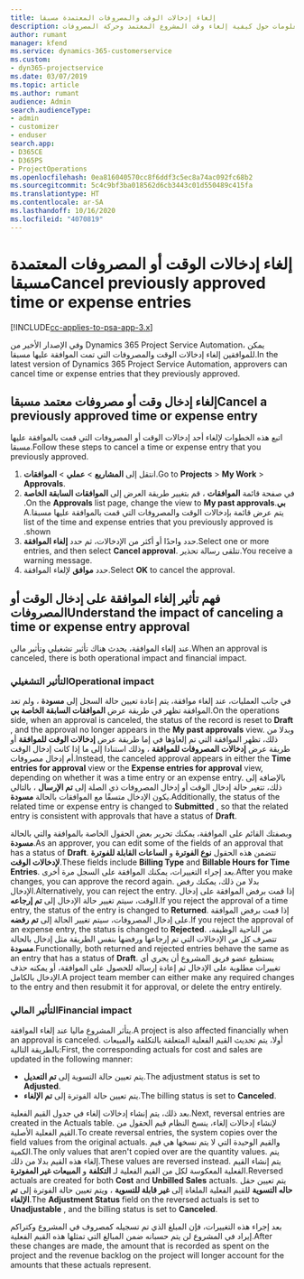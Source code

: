 ```yaml
---
title: إلغاء إدخالات الوقت والمصروفات المعتمدة مسبقا
description: يقدم هذا الموضوع معلومات حول كيفية إلغاء وقت المشروع المعتمد وحركة المصروفات.
author: rumant
manager: kfend
ms.service: dynamics-365-customerservice
ms.custom:
- dyn365-projectservice
ms.date: 03/07/2019
ms.topic: article
ms.author: rumant
audience: Admin
search.audienceType:
- admin
- customizer
- enduser
search.app:
- D365CE
- D365PS
- ProjectOperations
ms.openlocfilehash: 0ea816040570cc8f6ddf3c5ec8a74ac092fc68b2
ms.sourcegitcommit: 5c4c9bf3ba018562d6cb3443c01d550489c415fa
ms.translationtype: HT
ms.contentlocale: ar-SA
ms.lasthandoff: 10/16/2020
ms.locfileid: "4070819"
---
```

# <a name="cancel-previously-approved-time-or-expense-entries"></a><span data-ttu-id="8cf8c-103">إلغاء إدخالات الوقت أو المصروفات المعتمدة مسبقا</span><span class="sxs-lookup"><span data-stu-id="8cf8c-103">Cancel previously approved time or expense entries</span></span>

[!INCLUDE[cc-applies-to-psa-app-3.x](../includes/cc-applies-to-psa-app-3x.md)]

<span data-ttu-id="8cf8c-104">وفي الإصدار الأخير من Dynamics 365 Project Service Automation، يمكن للموافقين إلغاء إدخالات الوقت والمصروفات التي تمت الموافقة عليها مسبقا.</span><span class="sxs-lookup"><span data-stu-id="8cf8c-104">In the latest version of Dynamics 365 Project Service Automation, approvers can cancel time or expense entries that they previously approved.</span></span>

## <a name="cancel-a-previously-approved-time-or-expense-entry"></a><span data-ttu-id="8cf8c-105">إلغاء إدخال وقت أو مصروفات معتمد مسبقا</span><span class="sxs-lookup"><span data-stu-id="8cf8c-105">Cancel a previously approved time or expense entry</span></span>

<span data-ttu-id="8cf8c-106">اتبع هذه الخطوات لإلغاء أحد إدخالات الوقت أو المصروفات التي قمت بالموافقة عليها مسبقا.</span><span class="sxs-lookup"><span data-stu-id="8cf8c-106">Follow these steps to cancel a time or expense entry that you previously approved.</span></span>

1. <span data-ttu-id="8cf8c-107">انتقل إلى **المشاريع** \> **عملي** \> **الموافقات**.</span><span class="sxs-lookup"><span data-stu-id="8cf8c-107">Go to **Projects** \> **My Work** \> **Approvals**.</span></span>
2. <span data-ttu-id="8cf8c-108">في صفحة قائمة **الموافقات** ، قم بتغيير طريقة العرض إلى **‏‫الموافقات السابقة الخاصة بي**.</span><span class="sxs-lookup"><span data-stu-id="8cf8c-108">On the **Approvals** list page, change the view to **My past approvals**.</span></span> <span data-ttu-id="8cf8c-109">يتم عرض قائمة بإدخالات الوقت والمصروفات التي قمت بالموافقة عليها مسبقا.</span><span class="sxs-lookup"><span data-stu-id="8cf8c-109">A list of the time and expense entries that you previously approved is shown.</span></span>
3. <span data-ttu-id="8cf8c-110">حدد واحدًا أو أكثر من الإدخالات، ثم حدد **إلغاء الموافقة**.</span><span class="sxs-lookup"><span data-stu-id="8cf8c-110">Select one or more entries, and then select **Cancel approval**.</span></span> <span data-ttu-id="8cf8c-111">تتلقى رسالة تحذير.</span><span class="sxs-lookup"><span data-stu-id="8cf8c-111">You receive a warning message.</span></span>
4. <span data-ttu-id="8cf8c-112">حدد **موافق** لإلغاء الموافقة.</span><span class="sxs-lookup"><span data-stu-id="8cf8c-112">Select **OK** to cancel the approval.</span></span>

## <a name="understand-the-impact-of-canceling-a-time-or-expense-entry-approval"></a><span data-ttu-id="8cf8c-113">فهم تأثير إلغاء الموافقة على إدخال الوقت أو المصروفات</span><span class="sxs-lookup"><span data-stu-id="8cf8c-113">Understand the impact of canceling a time or expense entry approval</span></span>

<span data-ttu-id="8cf8c-114">عند إلغاء الموافقة، يحدث هناك تأثير تشغيلي وتأثير مالي.</span><span class="sxs-lookup"><span data-stu-id="8cf8c-114">When an approval is canceled, there is both operational impact and financial impact.</span></span>

### <a name="operational-impact"></a><span data-ttu-id="8cf8c-115">التأثير التشغيلي</span><span class="sxs-lookup"><span data-stu-id="8cf8c-115">Operational impact</span></span>

<span data-ttu-id="8cf8c-116">في جانب العمليات، عند إلغاء موافقة، يتم إعادة تعيين حالة السجل إلى **مسودة** ، ولم تعد الموافقة تظهر في طريقة عرض **الموافقات السابقة الخاصة بي**.</span><span class="sxs-lookup"><span data-stu-id="8cf8c-116">On the operations side, when an approval is canceled, the status of the record is reset to **Draft** , and the approval no longer appears in the **My past approvals** view.</span></span> <span data-ttu-id="8cf8c-117">وبدلا من ذلك، تظهر الموافقة التي تم إلغاؤها في إما طريقة عرض **إدخالات الوقت للموافقة** أو طريقة عرض **إدخالات المصروفات للموافقة** ، وذلك استنادا إلى ما إذا كانت إدخال الوقت أم إدخال مصروفات.</span><span class="sxs-lookup"><span data-stu-id="8cf8c-117">Instead, the canceled approval appears in either the **Time entries for approval** view or the **Expense entries for approval** view, depending on whether it was a time entry or an expense entry.</span></span> <span data-ttu-id="8cf8c-118">بالإضافة إلى ذلك، تتغير حالة إدخال الوقت أو إدخال المصروفات ذي الصلة إلى **تم الإرسال** ، بالتالي يكون الإدخال متسقًا مع الموافقات بالحالة **مسودة**.</span><span class="sxs-lookup"><span data-stu-id="8cf8c-118">Additionally, the status of the related time or expense entry is changed to **Submitted** , so that the related entry is consistent with approvals that have a status of **Draft**.</span></span>

<span data-ttu-id="8cf8c-119">وبصفتك القائم على الموافقة، يمكنك تحرير بعض الحقول الخاصة بالموافقة والتي بالحالة **مسودة**.</span><span class="sxs-lookup"><span data-stu-id="8cf8c-119">As an approver, you can edit some of the fields of an approval that has a status of **Draft**.</span></span> <span data-ttu-id="8cf8c-120">تتضمن هذه الحقول **نوع الفوترة** و **الساعات القابلة للفوترة لإدخالات الوقت**.</span><span class="sxs-lookup"><span data-stu-id="8cf8c-120">These fields include **Billing Type** and **Billable Hours for Time Entries**.</span></span> <span data-ttu-id="8cf8c-121">بعد إجراء التغييرات، يمكنك الموافقة على السجل مرة أخرى.</span><span class="sxs-lookup"><span data-stu-id="8cf8c-121">After you make changes, you can approve the record again.</span></span> <span data-ttu-id="8cf8c-122">بدلا من ذلك، يمكنك رفض الإدخال.</span><span class="sxs-lookup"><span data-stu-id="8cf8c-122">Alternatively, you can reject the entry.</span></span> <span data-ttu-id="8cf8c-123">إذا قمت برفض الموافقة على إدخال الوقت، سيتم تغيير حالة الإدخال إلى **تم إرجاعه**.</span><span class="sxs-lookup"><span data-stu-id="8cf8c-123">If you reject the approval of a time entry, the status of the entry is changed to **Returned**.</span></span> <span data-ttu-id="8cf8c-124">إذا قمت برفض الموافقة على إدخال المصروفات، سيتم تغيير الحالة إلى **تم رفضه**.</span><span class="sxs-lookup"><span data-stu-id="8cf8c-124">If you reject the approval of an expense entry, the status is changed to **Rejected**.</span></span> <span data-ttu-id="8cf8c-125">من الناحية الوظيفة، تتصرف كل من الإدخالات التي تم إرجاعها ورفضها بنفس الطريقة مثل إدخال بالحالة **مسودة**.</span><span class="sxs-lookup"><span data-stu-id="8cf8c-125">Functionally, both returned and rejected entries behave the same as an entry that has a status of **Draft**.</span></span> <span data-ttu-id="8cf8c-126">يستطيع عضو فريق المشروع أن يجري أي تغييرات مطلوبة على الإدخال ثم إعادة إرساله للحصول على الموافقة، أو يمكنه حذف الإدخال بالكامل.</span><span class="sxs-lookup"><span data-stu-id="8cf8c-126">A project team member can either make any required changes to the entry and then resubmit it for approval, or delete the entry entirely.</span></span>

### <a name="financial-impact"></a><span data-ttu-id="8cf8c-127">التأثير المالي</span><span class="sxs-lookup"><span data-stu-id="8cf8c-127">Financial impact</span></span>

<span data-ttu-id="8cf8c-128">يتأثر المشروع ماليا عند إلغاء الموافقة.</span><span class="sxs-lookup"><span data-stu-id="8cf8c-128">A project is also affected financially when an approval is canceled.</span></span> <span data-ttu-id="8cf8c-129">أولا، يتم تحديث القيم الفعلية المتعلقة بالتكلفة والمبيعات بالطريقة التالية:</span><span class="sxs-lookup"><span data-stu-id="8cf8c-129">First, the corresponding actuals for cost and sales are updated in the following manner:</span></span>

- <span data-ttu-id="8cf8c-130">يتم تعيين حالة التسوية إلى **تم التعديل**.</span><span class="sxs-lookup"><span data-stu-id="8cf8c-130">The adjustment status is set to **Adjusted**.</span></span>
- <span data-ttu-id="8cf8c-131">يتم تعيين حالة الفوترة إلى **تم الإلغاء**.</span><span class="sxs-lookup"><span data-stu-id="8cf8c-131">The billing status is set to **Canceled**.</span></span>

<span data-ttu-id="8cf8c-132">بعد ذلك، يتم إنشاء إدخالات إلغاء في جدول القيم الفعلية.</span><span class="sxs-lookup"><span data-stu-id="8cf8c-132">Next, reversal entries are created in the Actuals table.</span></span> <span data-ttu-id="8cf8c-133">لإنشاء إدخالات إلغاء، ينسخ النظام قيم الحقول من القيم الفعلية الأصلية.</span><span class="sxs-lookup"><span data-stu-id="8cf8c-133">To create reversal entries, the system copies over the field values from the original actuals.</span></span> <span data-ttu-id="8cf8c-134">والقيم الوحيدة التي لا يتم نسخها هي قيم الكمية.</span><span class="sxs-lookup"><span data-stu-id="8cf8c-134">The only values that aren't copied over are the quantity values.</span></span> <span data-ttu-id="8cf8c-135">يتم إلغاء هذه القيم بدلا من ذلك.</span><span class="sxs-lookup"><span data-stu-id="8cf8c-135">These values are reversed instead.</span></span> <span data-ttu-id="8cf8c-136">يتم إنشاء القيم الفعلية المعكوسة لكل من القيم الفعلية لـ **التكلفة** و **المبيعات غير المفوترة**.</span><span class="sxs-lookup"><span data-stu-id="8cf8c-136">Reversed actuals are created for both **Cost** and **Unbilled Sales** actuals.</span></span> <span data-ttu-id="8cf8c-137">يتم تعيين حقل **حاله التسوية** للقيم الفعلية الملغاة إلى **غير قابلة للتسوية** ، ويتم تعيين حالة الفوترة إلى **تم الإلغاء**.</span><span class="sxs-lookup"><span data-stu-id="8cf8c-137">The **Adjustment Status** field on the reversed actuals is set to **Unadjustable** , and the billing status is set to **Canceled**.</span></span>

<span data-ttu-id="8cf8c-138">بعد إجراء هذه التغييرات، فإن المبلغ الذي تم تسجيله كمصروف في المشروع وكتراكم إيراد في المشروع لن يتم حسبانه ضمن المبالغ التي تمثلها هذه القيم الفعلية.</span><span class="sxs-lookup"><span data-stu-id="8cf8c-138">After these changes are made, the amount that is recorded as spent on the project and the revenue backlog on the project will longer account for the amounts that these actuals represent.</span></span>
